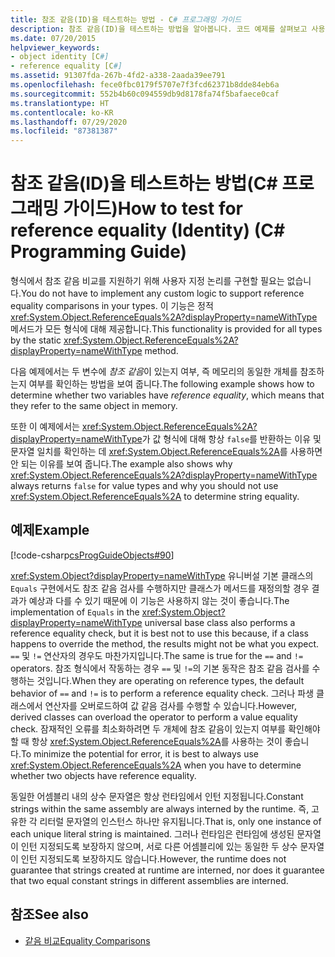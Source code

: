 ```yaml
---
title: 참조 같음(ID)을 테스트하는 방법 - C# 프로그래밍 가이드
description: 참조 같음(ID)을 테스트하는 방법을 알아봅니다. 코드 예제를 살펴보고 사용 가능한 추가 리소스를 확인합니다.
ms.date: 07/20/2015
helpviewer_keywords:
- object identity [C#]
- reference equality [C#]
ms.assetid: 91307fda-267b-4fd2-a338-2aada39ee791
ms.openlocfilehash: fece0fbc0179f5707e7f3fcd62371b8dde84eb6a
ms.sourcegitcommit: 552b4b60c094559db9d8178fa74f5bafaece0caf
ms.translationtype: HT
ms.contentlocale: ko-KR
ms.lasthandoff: 07/29/2020
ms.locfileid: "87381387"
---
```

# <a name="how-to-test-for-reference-equality-identity-c-programming-guide"></a><span data-ttu-id="51a8a-104">참조 같음(ID)을 테스트하는 방법(C# 프로그래밍 가이드)</span><span class="sxs-lookup"><span data-stu-id="51a8a-104">How to test for reference equality (Identity) (C# Programming Guide)</span></span>
<span data-ttu-id="51a8a-105">형식에서 참조 같음 비교를 지원하기 위해 사용자 지정 논리를 구현할 필요는 없습니다.</span><span class="sxs-lookup"><span data-stu-id="51a8a-105">You do not have to implement any custom logic to support reference equality comparisons in your types.</span></span> <span data-ttu-id="51a8a-106">이 기능은 정적 <xref:System.Object.ReferenceEquals%2A?displayProperty=nameWithType> 메서드가 모든 형식에 대해 제공합니다.</span><span class="sxs-lookup"><span data-stu-id="51a8a-106">This functionality is provided for all types by the static <xref:System.Object.ReferenceEquals%2A?displayProperty=nameWithType> method.</span></span>  
  
 <span data-ttu-id="51a8a-107">다음 예제에서는 두 변수에 *참조 같음*이 있는지 여부, 즉 메모리의 동일한 개체를 참조하는지 여부를 확인하는 방법을 보여 줍니다.</span><span class="sxs-lookup"><span data-stu-id="51a8a-107">The following example shows how to determine whether two variables have *reference equality*, which means that they refer to the same object in memory.</span></span>  
  
 <span data-ttu-id="51a8a-108">또한 이 예제에서는 <xref:System.Object.ReferenceEquals%2A?displayProperty=nameWithType>가 값 형식에 대해 항상 `false`를 반환하는 이유 및 문자열 일치를 확인하는 데 <xref:System.Object.ReferenceEquals%2A>를 사용하면 안 되는 이유를 보여 줍니다.</span><span class="sxs-lookup"><span data-stu-id="51a8a-108">The example also shows why <xref:System.Object.ReferenceEquals%2A?displayProperty=nameWithType> always returns `false` for value types and why you should not use  <xref:System.Object.ReferenceEquals%2A> to determine string equality.</span></span>  
  
## <a name="example"></a><span data-ttu-id="51a8a-109">예제</span><span class="sxs-lookup"><span data-stu-id="51a8a-109">Example</span></span>  
 [!code-csharp[csProgGuideObjects#90](~/samples/snippets/csharp/VS_Snippets_VBCSharp/csProgGuideObjects/CS/Objects.cs#90)]  
  
 <span data-ttu-id="51a8a-110"><xref:System.Object?displayProperty=nameWithType> 유니버설 기본 클래스의 `Equals` 구현에서도 참조 같음 검사를 수행하지만 클래스가 메서드를 재정의할 경우 결과가 예상과 다를 수 있기 때문에 이 기능은 사용하지 않는 것이 좋습니다.</span><span class="sxs-lookup"><span data-stu-id="51a8a-110">The implementation of `Equals` in the <xref:System.Object?displayProperty=nameWithType> universal base class also performs a reference equality check, but it is best not to use this because, if a class happens to override the method, the results might not be what you expect.</span></span> <span data-ttu-id="51a8a-111">`==` 및 `!=` 연산자의 경우도 마찬가지입니다.</span><span class="sxs-lookup"><span data-stu-id="51a8a-111">The same is true for the `==` and `!=` operators.</span></span> <span data-ttu-id="51a8a-112">참조 형식에서 작동하는 경우 `==` 및 `!=`의 기본 동작은 참조 같음 검사를 수행하는 것입니다.</span><span class="sxs-lookup"><span data-stu-id="51a8a-112">When they are operating on reference types, the default behavior of `==` and `!=` is to perform a reference equality check.</span></span> <span data-ttu-id="51a8a-113">그러나 파생 클래스에서 연산자를 오버로드하여 값 같음 검사를 수행할 수 있습니다.</span><span class="sxs-lookup"><span data-stu-id="51a8a-113">However, derived classes can overload the operator to perform a value equality check.</span></span> <span data-ttu-id="51a8a-114">잠재적인 오류를 최소화하려면 두 개체에 참조 같음이 있는지 여부를 확인해야 할 때 항상 <xref:System.Object.ReferenceEquals%2A>를 사용하는 것이 좋습니다.</span><span class="sxs-lookup"><span data-stu-id="51a8a-114">To minimize the potential for error, it is best to always use <xref:System.Object.ReferenceEquals%2A> when you have to determine whether two objects have reference equality.</span></span>  
  
 <span data-ttu-id="51a8a-115">동일한 어셈블리 내의 상수 문자열은 항상 런타임에서 인턴 지정됩니다.</span><span class="sxs-lookup"><span data-stu-id="51a8a-115">Constant strings within the same assembly are always interned by the runtime.</span></span> <span data-ttu-id="51a8a-116">즉, 고유한 각 리터럴 문자열의 인스턴스 하나만 유지됩니다.</span><span class="sxs-lookup"><span data-stu-id="51a8a-116">That is, only one instance of each unique literal string is maintained.</span></span> <span data-ttu-id="51a8a-117">그러나 런타임은 런타임에 생성된 문자열이 인턴 지정되도록 보장하지 않으며, 서로 다른 어셈블리에 있는 동일한 두 상수 문자열이 인턴 지정되도록 보장하지도 않습니다.</span><span class="sxs-lookup"><span data-stu-id="51a8a-117">However, the runtime does not guarantee that strings created at runtime are interned, nor does it guarantee that two equal constant strings in different assemblies are interned.</span></span>  
  
## <a name="see-also"></a><span data-ttu-id="51a8a-118">참조</span><span class="sxs-lookup"><span data-stu-id="51a8a-118">See also</span></span>

- [<span data-ttu-id="51a8a-119">같음 비교</span><span class="sxs-lookup"><span data-stu-id="51a8a-119">Equality Comparisons</span></span>](./equality-comparisons.md)
